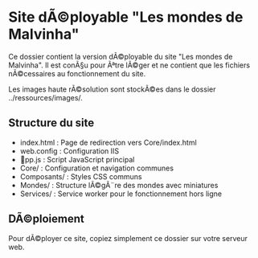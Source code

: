 ﻿# Site dÃ©ployable "Les mondes de Malvinha"

Ce dossier contient la version dÃ©ployable du site "Les mondes de Malvinha".
Il est conÃ§u pour Ãªtre lÃ©ger et ne contient que les fichiers nÃ©cessaires au fonctionnement du site.

Les images haute rÃ©solution sont stockÃ©es dans le dossier ../ressources/images/.

## Structure du site

- index.html : Page de redirection vers Core/index.html
- web.config : Configuration IIS
- pp.js : Script JavaScript principal
- Core/ : Configuration et navigation communes
- Composants/ : Styles CSS communs
- Mondes/ : Structure lÃ©gÃ¨re des mondes avec miniatures
- Services/ : Service worker pour le fonctionnement hors ligne

## DÃ©ploiement

Pour dÃ©ployer ce site, copiez simplement ce dossier sur votre serveur web.
